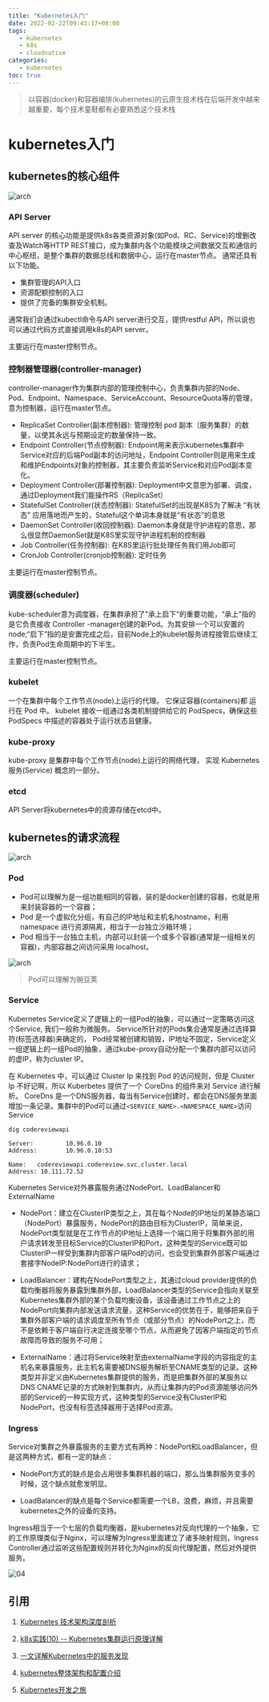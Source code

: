 ```yaml
---
title: "Kubernetes入门"
date: 2022-02-22T09:43:17+08:00
tags:
   - kubernetes
   - k8s
   - cloudnative
categories:
   - kubernetes 
toc: true
---
```


> 以容器(docker)和容器编排(kubernetes)的云原生技术栈在后端开发中越来越重要，每个技术童鞋都有必要熟悉这个技术栈

# kubernetes入门

## kubernetes的核心组件
![arch](./components-of-kubernetes.svg)

### API Server

API server 的核心功能是提供k8s各类资源对象(如Pod、RC、Service)的增删改查及Watch等HTTP REST接口，成为集群内各个功能模块之间数据交互和通信的中心枢纽，是整个集群的数据总线和数据中心，运行在master节点。 
通常还具有以下功能。

- 集群管理的API入口
- 资源配额控制的入口
- 提供了完备的集群安全机制。

通常我们会通过kubectl命令与API server进行交互，提供restful API，所以说也可以通过代码方式直接调用k8s的API server。

主要运行在master控制节点。

### 控制器管理器(controller-manager)
controller-manager作为集群内部的管理控制中心，负责集群内部的Node、Pod、Endpoint、Namespace、ServiceAccount、ResourceQuota等的管理，意为控制器，运行在master节点。

- ReplicaSet Controller(副本控制器): 管理控制 pod 副本（服务集群）的数量，以使其永远与预期设定的数量保持一致。
- Endpoint Controller(节点控制器): Endpoint用来表示kubernetes集群中Service对应的后端Pod副本的访问地址，Endpoint Controller则是用来生成和维护Endpoints对象的控制器，其主要负责监听Service和对应Pod副本变化。
- Deployment Controller(部署控制器): Deployment中文意思为部署、调度，通过Deployment我们能操作RS（ReplicaSet）
- StatefulSet Controller(状态控制器): StatefulSet的出现是K8S为了解决 “有状态” 应用落地而产生的，Stateful这个单词本身就是“有状态”的意思 
- DaemonSet Controller(收回控制器): Daemon本身就是守护进程的意思，那么很显然DaemonSet就是K8S里实现守护进程机制的控制器
- Job Controller(任务控制器): 在K8S里运行批处理任务我们用Job即可
- CronJob Controller(cronjob控制器): 定时任务

主要运行在master控制节点。

### 调度器(scheduler)

kube-scheduler意为调度器，在集群承担了"承上启下"的重要功能，“承上”指的是它负责接收 Controller -manager创建的新Pod。为其安排一个可以安置的node;“启下”指的是安置完成之后，目前Node上的kubelet服务进程接管后继续工作，负责Pod生命周期中的下半生。

主要运行在master控制节点。

### kubelet

一个在集群中每个工作节点(node)上运行的代理。 它保证容器(containers)都 运行在 Pod 中。 kubelet 接收一组通过各类机制提供给它的 PodSpecs，确保这些 PodSpecs 中描述的容器处于运行状态且健康。

### kube-proxy

kube-proxy 是集群中每个工作节点(node)上运行的网络代理， 实现 Kubernetes 服务(Service) 概念的一部分。

### etcd
    
API Server将kubernetes中的资源存储在etcd中。

## kubernetes的请求流程
![arch](./k8s-arch.jpg)

### Pod

- Pod可以理解为是一组功能相同的容器，装的是docker创建的容器，也就是用来封装容器的一个容器；
- Pod 是一个虚拟化分组，有自己的IP地址和主机名hostname，利用namespace 进行资源隔离，相当于一台独立沙箱环境；
- Pod 相当于一台独立主机，内部可以封装一个或多个容器(通常是一组相关的容器)，内部容器之间访问采用 localhost。

![arch](./pod.png)

> Pod可以理解为豌豆荚

### Service

Kubernetes Service定义了逻辑上的一组Pod的抽象，可以通过一定策略访问这个Service, 我们一般称为微服务。 Service所针对的Pods集合通常是通过选择算符(标签选择器)来确定的，
Pod经常被创建和销毁，IP地址不固定，Service定义一组逻辑上的一组Pod的抽象，通过kube-proxy自动分配一个集群内部可以访问的虚IP，称为cluster IP。

在 Kubernetes 中，可以通过 Cluster Ip 来找到 Pod 的访问规则，但是 Cluster Ip 不好记啊，所以 Kuberbetes 提供了一个 CoreDns 的组件来对 Service 进行解析。
CoreDns 是一个DNS服务器，每当有Service创建时，都会在DNS服务里面增加一条记录。集群中的Pod可以通过`<SERVICE_NAME>.<NAMESPACE_NAME>`访问Service
```shell
dig codereviewapi

Server:         10.96.0.10
Address:        10.96.0.10:53

Name:   codereviewapi.codereview.svc.cluster.local
Address: 10.111.72.52
```

Kubernetes Service对外暴露服务通过NodePort、LoadBalancer和ExternalName

- NodePort：建立在ClusterIP类型之上，其在每个Node的IP地址的某静态端口（NodePort）暴露服务，NodePort的路由目标为ClusterIP，简单来说，NodePort类型就是在工作节点的IP地址上选择一个端口用于将集群外部的用户请求转发至目标Service的ClusterIP和Port，这种类型的Service既可如ClusterIP一样受到集群内部客户端Pod的访问，也会受到集群外部客户端通过套接字NodeIP:NodePort进行的请求；

- LoadBalancer：建构在NodePort类型之上，其通过cloud provider提供的负载均衡器将服务暴露到集群外部，LoadBalancer类型的Service会指向关联至Kubernetes集群外部的某个负载均衡设备，该设备通过工作节点之上的NodePort向集群内部发送请求流量，这种Service的优势在于，能够把来自于集群外部客户端的请求调度至所有节点（或部分节点）的NodePort之上，而不是依赖于客户端自行决定连接至哪个节点，从而避免了因客户端指定的节点故障而导致的服务不可用；

- ExternalName：通过将Service映射至由externalName字段的内容指定的主机名来暴露服务，此主机名需要被DNS服务解析至CNAME类型的记录。这种类型并非定义由Kubernetes集群提供的服务，而是把集群外部的某服务以DNS CNAME记录的方式映射到集群内，从而让集群内的Pod资源能够访问外部的Service的一种实现方式，这种类型的Service没有ClusterIP和NodePort，也没有标签选择器用于选择Pod资源。


### Ingress

Service对集群之外暴露服务的主要方式有两种：NodePort和LoadBalancer，但是这两种方式，都有一定的缺点：

- NodePort方式的缺点是会占用很多集群机器的端口，那么当集群服务变多的时候，这个缺点就愈发明显。

- LoadBalancer的缺点是每个Service都需要一个LB，浪费，麻烦，并且需要kubernetes之外的设备的支持。

Ingress相当于一个七层的负载均衡器，是kubernetes对反向代理的一个抽象，它的工作原理类似于Nginx，可以理解为Ingress里面建立了诸多映射规则，Ingress Controller通过监听这些配置规则并转化为Nginx的反向代理配置，然后对外提供服务。

![04](./ingress.png)

## 引用
1. [Kubernetes 技术架构深度剖析](https://www.infvie.com/ops-notes/kubernetes-in-depth-analysis-of-technical-architecture.html)

2. [k8s实践(10) -- Kubernetes集群运行原理详解](https://cloud.tencent.com/developer/article/1981387)

3. [一文详解Kubernetes中的服务发现](http://www.yunweipai.com/40986.html)

4. [kubernetes整体架构和配置介绍](https://donggeitnote.com/2022/04/24/kubernetes-arc/)

5. [Kubernetes开发之旅](https://space.bilibili.com/1748865719)
